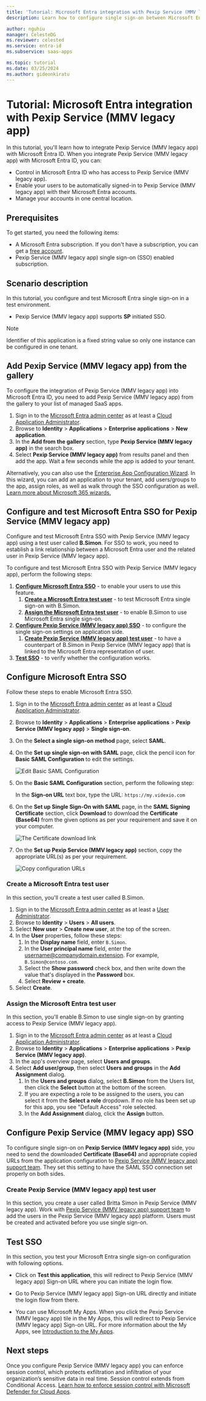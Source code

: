 ```yaml
---
title: 'Tutorial: Microsoft Entra integration with Pexip Service (MMV legacy app)'
description: Learn how to configure single sign-on between Microsoft Entra ID and Pexip Service (MMV legacy app).

author: nguhiu
manager: CelesteDG
ms.reviewer: celested
ms.service: entra-id
ms.subservice: saas-apps

ms.topic: tutorial
ms.date: 03/25/2024
ms.author: gideonkiratu
---
```

# Tutorial: Microsoft Entra integration with Pexip Service (MMV legacy app)

In this tutorial, you'll learn how to integrate Pexip Service (MMV legacy app) with Microsoft Entra ID. When you integrate Pexip Service (MMV legacy app) with Microsoft Entra ID, you can:

* Control in Microsoft Entra ID who has access to Pexip Service (MMV legacy app).
* Enable your users to be automatically signed-in to Pexip Service (MMV legacy app) with their Microsoft Entra accounts.
* Manage your accounts in one central location.

## Prerequisites

To get started, you need the following items:

* A Microsoft Entra subscription. If you don't have a subscription, you can get a [free account](https://azure.microsoft.com/free/).
* Pexip Service (MMV legacy app) single sign-on (SSO) enabled subscription.

## Scenario description

In this tutorial, you configure and test Microsoft Entra single sign-on in a test environment.

* Pexip Service (MMV legacy app) supports **SP** initiated SSO.

> [!NOTE]
> Identifier of this application is a fixed string value so only one instance can be configured in one tenant.

## Add Pexip Service (MMV legacy app) from the gallery

To configure the integration of Pexip Service (MMV legacy app) into Microsoft Entra ID, you need to add Pexip Service (MMV legacy app) from the gallery to your list of managed SaaS apps.

1. Sign in to the [Microsoft Entra admin center](https://entra.microsoft.com) as at least a [Cloud Application Administrator](~/identity/role-based-access-control/permissions-reference.md#cloud-application-administrator).
1. Browse to **Identity** > **Applications** > **Enterprise applications** > **New application**.
1. In the **Add from the gallery** section, type **Pexip Service (MMV legacy app)** in the search box.
1. Select **Pexip Service (MMV legacy app)** from results panel and then add the app. Wait a few seconds while the app is added to your tenant.

 Alternatively, you can also use the [Enterprise App Configuration Wizard](https://portal.office.com/AdminPortal/home?Q=Docs#/azureadappintegration). In this wizard, you can add an application to your tenant, add users/groups to the app, assign roles, as well as walk through the SSO configuration as well. [Learn more about Microsoft 365 wizards.](/microsoft-365/admin/misc/azure-ad-setup-guides)

<a name='configure-and-test-azure-ad-sso-for-pexip-service-mmv-legacy-app)'></a>

## Configure and test Microsoft Entra SSO for Pexip Service (MMV legacy app)

Configure and test Microsoft Entra SSO with Pexip Service (MMV legacy app) using a test user called **B.Simon**. For SSO to work, you need to establish a link relationship between a Microsoft Entra user and the related user in Pexip Service (MMV legacy app).

To configure and test Microsoft Entra SSO with Pexip Service (MMV legacy app), perform the following steps:

1. **[Configure Microsoft Entra SSO](#configure-azure-ad-sso)** - to enable your users to use this feature.
    1. **[Create a Microsoft Entra test user](#create-an-azure-ad-test-user)** - to test Microsoft Entra single sign-on with B.Simon.
    1. **[Assign the Microsoft Entra test user](#assign-the-azure-ad-test-user)** - to enable B.Simon to use Microsoft Entra single sign-on.
1. **[Configure Pexip Service (MMV legacy app) SSO](#configure-pexip-service-mmv-legacy-app-sso)** - to configure the single sign-on settings on application side.
    1. **[Create Pexip Service (MMV legacy app) test user](#create-pexip-service-mmv-legacy-app-test-user)** - to have a counterpart of B.Simon in Pexip Service (MMV legacy app) that is linked to the Microsoft Entra representation of user.
1. **[Test SSO](#test-sso)** - to verify whether the configuration works.

<a name='configure-azure-ad-sso'></a>

## Configure Microsoft Entra SSO

Follow these steps to enable Microsoft Entra SSO.

1. Sign in to the [Microsoft Entra admin center](https://entra.microsoft.com) as at least a [Cloud Application Administrator](~/identity/role-based-access-control/permissions-reference.md#cloud-application-administrator).
1. Browse to **Identity** > **Applications** > **Enterprise applications** > **Pexip Service (MMV legacy app)** > **Single sign-on**.
1. On the **Select a single sign-on method** page, select **SAML**.
1. On the **Set up single sign-on with SAML** page, click the pencil icon for **Basic SAML Configuration** to edit the settings.

   ![Edit Basic SAML Configuration](common/edit-urls.png)

1. On the **Basic SAML Configuration** section, perform the following step:

    In the **Sign-on URL** text box, type the URL: `https://my.videxio.com`

1. On the **Set up Single Sign-On with SAML** page, in the **SAML Signing Certificate** section, click **Download** to download the **Certificate (Base64)** from the given options as per your requirement and save it on your computer.

	![The Certificate download link](common/certificatebase64.png)

1. On the **Set up Pexip Service (MMV legacy app)** section, copy the appropriate URL(s) as per your requirement.

	![Copy configuration URLs](common/copy-configuration-urls.png)

<a name='create-an-azure-ad-test-user'></a>

### Create a Microsoft Entra test user 

In this section, you'll create a test user called B.Simon.

1. Sign in to the [Microsoft Entra admin center](https://entra.microsoft.com) as at least a [User Administrator](~/identity/role-based-access-control/permissions-reference.md#user-administrator).
1. Browse to **Identity** > **Users** > **All users**.
1. Select **New user** > **Create new user**, at the top of the screen.
1. In the **User** properties, follow these steps:
   1. In the **Display name** field, enter `B.Simon`.  
   1. In the **User principal name** field, enter the username@companydomain.extension. For example, `B.Simon@contoso.com`.
   1. Select the **Show password** check box, and then write down the value that's displayed in the **Password** box.
   1. Select **Review + create**.
1. Select **Create**.

<a name='assign-the-azure-ad-test-user'></a>

### Assign the Microsoft Entra test user

In this section, you'll enable B.Simon to use single sign-on by granting access to Pexip Service (MMV legacy app).

1. Sign in to the [Microsoft Entra admin center](https://entra.microsoft.com) as at least a [Cloud Application Administrator](~/identity/role-based-access-control/permissions-reference.md#cloud-application-administrator).
1. Browse to **Identity** > **Applications** > **Enterprise applications** > **Pexip Service (MMV legacy app)**.
1. In the app's overview page, select **Users and groups**.
1. Select **Add user/group**, then select **Users and groups** in the **Add Assignment** dialog.
   1. In the **Users and groups** dialog, select **B.Simon** from the Users list, then click the **Select** button at the bottom of the screen.
   1. If you are expecting a role to be assigned to the users, you can select it from the **Select a role** dropdown. If no role has been set up for this app, you see "Default Access" role selected.
   1. In the **Add Assignment** dialog, click the **Assign** button.

## Configure Pexip Service (MMV legacy app) SSO

To configure single sign-on on **Pexip Service (MMV legacy app)** side, you need to send the downloaded **Certificate (Base64)** and appropriate copied URLs from the application configuration to [Pexip Service (MMV legacy app) support team](https://help.pexip.com). They set this setting to have the SAML SSO connection set properly on both sides.

### Create Pexip Service (MMV legacy app) test user

In this section, you create a user called Britta Simon in Pexip Service (MMV legacy app). Work with [Pexip Service (MMV legacy app) support team](https://help.pexip.com) to add the users in the Pexip Service (MMV legacy app) platform. Users must be created and activated before you use single sign-on.

## Test SSO

In this section, you test your Microsoft Entra single sign-on configuration with following options. 

* Click on **Test this application**, this will redirect to Pexip Service (MMV legacy app) Sign-on URL where you can initiate the login flow. 

* Go to Pexip Service (MMV legacy app) Sign-on URL directly and initiate the login flow from there.

* You can use Microsoft My Apps. When you click the Pexip Service (MMV legacy app) tile in the My Apps, this will redirect to Pexip Service (MMV legacy app) Sign-on URL. For more information about the My Apps, see [Introduction to the My Apps](https://support.microsoft.com/account-billing/sign-in-and-start-apps-from-the-my-apps-portal-2f3b1bae-0e5a-4a86-a33e-876fbd2a4510).

## Next steps

Once you configure Pexip Service (MMV legacy app) you can enforce session control, which protects exfiltration and infiltration of your organization’s sensitive data in real time. Session control extends from Conditional Access. [Learn how to enforce session control with Microsoft Defender for Cloud Apps](/cloud-app-security/proxy-deployment-aad).
